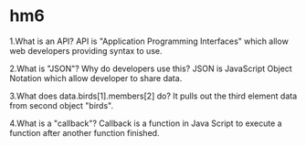 # hm6
1.What is an API?
API is "Application Programming Interfaces" which allow web developers providing syntax to use.

2.What is "JSON"? Why do developers use this?
JSON is JavaScript Object Notation which allow developer to share data.

3.What does data.birds[1].members[2] do?
It pulls out the third element data from second object "birds".

4.What is a "callback"?
Callback is a function in Java Script to execute a function after another function finished. 
